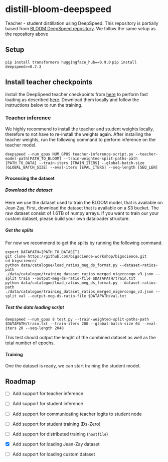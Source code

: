 # distill-bloom-deepspeed

Teacher - student distillation using DeepSpeed. 
This repository is partially based from [BLOOM DeepSpeed repository](https://github.com/huggingface/transformers-bloom-inference/tree/main/bloom-inference-scripts). We follow the same setup as the repository above

## Setup 

```pip install transformers huggingface_hub==0.9.0```
```pip install deepspeed>=0.7.3```

## Install teacher checkpoints

Install the DeepSpeed teacher checkpoints from [here]() to perform fast loading as described [here](https://github.com/huggingface/transformers-bloom-inference/tree/main/bloom-inference-scripts#run). Download them locally and follow the instructions below to run the training. 

### Teacher inference

We highly recommend to install the teacher and student weights locally, therefore to not have to re-install the weights again. 
After installing the teacher weights, run the following command to perform inference on the teacher model. 

```
deepspeed --num_gpus NUM_GPUS teacher-inference-script.py --teacher-model-path[PATH_TO_BLOOM] --train-weighted-split-paths-path [PATH_TO_DATA] --train-iters [TRAIN_ITERS] --global-batch-size [GLOBAL_BATCH_SIZE] --eval-iters [EVAL_ITERS] --seq-length [SEQ_LEN] 
```

#### Processing the dataset

##### Download the dataset 

Here we use the dataset used to train the BLOOM model, that is available on Jean Zay. First, download the dataset that is available on a S3 bucket. The raw dataset consist of 1.6TB of numpy arrays. If you want to train our your custom dataset, please build your own dataloader structure. 

##### Get the splits

For now we recommend to get the splits by running the following command. 

```
export DATAPATH=[PATH_TO_DATASET]
git clone https://github.com/bigscience-workshop/bigscience.git
cd bigscience/
python data/catalogue/load_ratios_meg_ds_format.py --dataset-ratios-path ./data/catalogue/training_dataset_ratios_merged_nigercongo_v3.json --split train --output-meg-ds-ratio-file $DATAPATH/train.txt
python data/catalogue/load_ratios_meg_ds_format.py --dataset-ratios-path ./data/catalogue/training_dataset_ratios_merged_nigercongo_v3.json --split val --output-meg-ds-ratio-file $DATAPATH/val.txt
```

##### Test the data loading script

```
deepspeed --num_gpus 8 test.py --train-weighted-split-paths-path $DATAPATH/train.txt --train-iters 200 --global-batch-size 64 --eval-iters 20 --seq-length 2048
```

This test should output the lenght of the combined dataset as well as the total number of epochs.

#### Training

One the dataset is ready, we can start training the student model. 


## Roadmap

- [ ] Add support for teacher inference
- [ ] Add support for student inference
- [ ] Add support for communicating teacher logits to student node
- [ ] Add support for student training (Ds-Zero)
- [ ] Add support for distributed training (`hostfile`)
- [x] Add support for loading Jean-Zay dataset
- [ ] Add support for loading custom dataset

